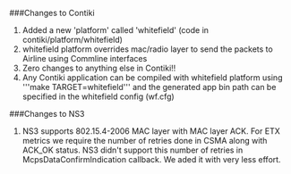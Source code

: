 ###Changes to Contiki
1. Added a new 'platform' called 'whitefield' (code in contiki/platform/whitefield)
2. whitefield platform overrides mac/radio layer to send the packets to Airline using Commline interfaces
3. Zero changes to anything else in Contiki!!
4. Any Contiki application can be compiled with whitefield platform using '''make TARGET=whitefield''' and
the generated app bin path can be specified in the whitefield config (wf.cfg)

###Changes to NS3
1. NS3 supports 802.15.4-2006 MAC layer with MAC layer ACK. 
For ETX metrics we require the number of retries done in CSMA along with ACK_OK status. NS3 didn't support this number of retries in 
McpsDataConfirmIndication callback. We aded it with very less effort.

